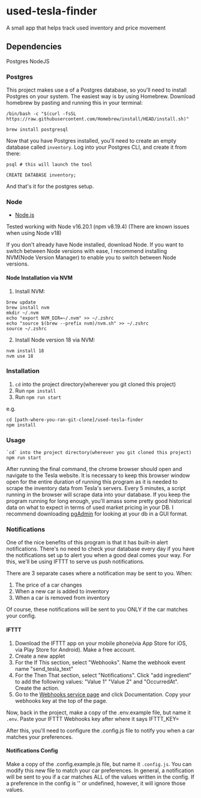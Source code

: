 # used-tesla-finder
A small app that helps track used inventory and price movement

## Dependencies

Postgres
NodeJS

### Postgres

This project makes use a of a Postgres database, so you'll need to install Postgres on your system. The easiest way is by using Homebrew. Download homebrew by pasting and running this in your terminal:
```
/bin/bash -c "$(curl -fsSL https://raw.githubusercontent.com/Homebrew/install/HEAD/install.sh)"
```

```brew install postgresql```

Now that you have Postgres installed, you'll need to create an empty database called `inventory`. Log into your Postgres CLI, and create it from there:

```
psql # this will launch the tool

CREATE DATABASE inventory;
```

And that's it for the postgres setup.

### Node

* [Node.js](http://nodejs.org/)

Tested working with Node v16.20.1 (npm v8.19.4) (There are known issues when using Node v18)

If you don't already have Node installed, download Node. If you want to switch between Node versions with ease, I recommend installing NVM(Node Version Manager) to enable you to switch between Node versions.


#### Node Installation via NVM

1. Install NVM: 
```
brew update
brew install nvm
mkdir ~/.nvm
echo "export NVM_DIR=~/.nvm" >> ~/.zshrc
echo "source $(brew --prefix nvm)/nvm.sh" >> ~/.zshrc
source ~/.zshrc
```

2. Install Node version 18 via NVM:

```
nvm install 18
nvm use 18
```

### Installation

1. `cd` into the project directory(wherever you git cloned this project)
2. Run `npm install`
3. Run `npm run start`

e.g.
```
cd [path-where-you-ran-git-clone]/used-tesla-finder
npm install
```

### Usage

```
`cd` into the project directory(wherever you git cloned this project)
npm run start
```

After running the final command, the chrome browser should open and navigate to the Tesla website. It is necessary to keep this browser window open for the entire duration of running this program as it is needed to scrape the inventory data from Tesla's servers. Every 5 minutes, a script running in the browser will scrape data into your database. If you keep the program running for long enough, you'll amass some pretty good historical data on what to expect in terms of used market pricing in your DB. I recommend downloading [pgAdmin](https://www.pgadmin.org/download/pgadmin-4-macos/) for looking at your db in a GUI format.

### Notifications

One of the nice benefits of this program is that it has built-in alert notifications. There's no need to check your database every day if you have the notifications set up to alert you when a good deal comes your way. For this, we'll be using IFTTT to serve us push notifications.

There are 3 separate cases where a notification may be sent to you. When:

1. The price of a car changes
2. When a new car is added to inventory
3. When a car is removed from inventory

Of course, these notifications will be sent to you ONLY if the car matches your config.

#### IFTTT

1. Download the IFTTT app on your mobile phone(via App Store for iOS, via Play Store for Android). Make a free account.
2. Create a new applet
3. For the If This section, select "Webhooks". Name the webhook event name "send_tesla_text"
4. For the Then That section, select "Notifications". Click "add ingredient" to add the following values: "Value 1" "Value 2" and "OccurredAt". Create the action.
5. Go to the [Webhooks service page](https://ifttt.com/maker_webhooks) and click Documentation. Copy your webhooks key at the top of the page.

Now, back in the project, make a copy of the .env.example file, but name it ```.env```. Paste your IFTTT Webhooks key after where it says IFTTT_KEY=

After this, you'll need to configure the .config.js file to notify you when a car matches your preferences.

#### Notifications Config

Make a copy of the .config.example.js file, but name it ```.config.js```. You can modify this new file to match your car preferences. In general, a notification will be sent to you if a car matches ALL of the values written in the config. If a preference in the config is '' or undefined, however, it will ignore those values.
